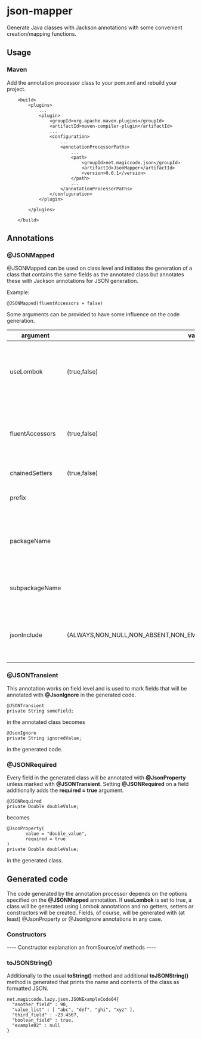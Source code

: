 # json-mapper
Generate Java classes with Jackson annotations with some convenient creation/mapping functions.

## Usage

### Maven

Add the annotation processor class to your pom.xml and rebuild your project.

```
	<build>
		<plugins>
			...
			<plugin>
				<groupId>org.apache.maven.plugins</groupId>
				<artifactId>maven-compiler-plugin</artifactId>
				...
				<configuration>
					...
					<annotationProcessorPaths>
						...
						<path>
							<groupId>net.magiccode.json</groupId>
							<artifactId>JsonMapper</artifactId>
							<version>0.0.1</version>
						</path>
						...
					</annotationProcessorPaths>
				</configuration>
			</plugin>

		</plugins>

	</build>
```

## Annotations

### @JSONMapped

@JSONMapped can be used on class level and initiates the generation of a class that contains the same fields as the annotated class
but annotates these with Jackson annotations for JSON generation.

Example:
```
@JSONMapped(fluentAccessors = false)
```

Some arguments can be provided to have some influence on the code generation.

| argument | values | Description |
| --- | --- | -- |
|useLombok |(true,false)|Setting useLombok to true generates much less code, because getters and setters can be replace by lombok annotations, just as the constructor(s), toString etc.|
|fluentAccessors |(true,false)|Creates getters and setters that do not start with **get**, **is** or **set** rather than the actual name of the field. If useLombok is **true**, this setting is passed on to @Accessors(fluent=true|false).|
|chainedSetters |(true,false)|Generates setters which return **this**. |
|prefix | |Adds a prefix to the name of the generated class. Defaults to "JSON"|
|packageName| |Defines the name of the packacke for the generated class. If no **packageName** is given, this defaults to the package of the annotated class.|
|subpackageName| |Defines the name for a subpackage added to the default if **packageName** is not specified.|
|jsonInclude |(ALWAYS,NON_NULL,NON_ABSENT,NON_EMPTY,NON_DEFAULT,CUSTOM,USE_DEFAULTS)|Generated classes are annotated with **@JsonInclude**. This defaults to ALWAYS, but can be specified otherwise by using the **jsonInclude** argument.|

### @JSONTransient

This annotation works on field level and is used to mark fields that will be annotated with **@JsonIgnore** in the generated code.

```
@JSONTransient
private String someField;
```
in the annotated class becomes
```
@JsonIgnore
private String ignoredValue;
```
in the generated code.


### @JSONRequired

Every field in the generated class will be annotated with **@JsonProperty** unless marked with **@JSONTransient**. Setting **@JSONRequired** on a field 
additionally adds the **required = true** argument.

```
@JSONRequired
private Double doubleValue;
```
becomes
```
@JsonProperty(
       value = "double_value",
       required = true
)
private Double doubleValue;
```
in the generated class.


## Generated code

The code generated by the annotation processor depends on the options specified on the **@JSONMapped** annotation. If **useLombok** is set to true, a class will be generated
using Lombok annotations and no getters, setters or constructors will be created. 
Fields, of course, will be generated with (at least) @JsonProperty or @JsonIgnore annotations in any case.

### Constructors

---- Constructor explanation an fromSource/of methods ----


### toJSONString()

Additionally to the usual **toString()** method and additional **toJSONString()** method is generated that prints the name and contents of the class as formatted JSON.

```
net.magiccode.lazy.json.JSONExampleCode04{
  "another_field" : 90,
  "value_list" : [ "abc", "def", "ghi", "xyz" ],
  "third_field" : -23.4567,
  "boolean_field" : true,
  "example02" : null
}
```








